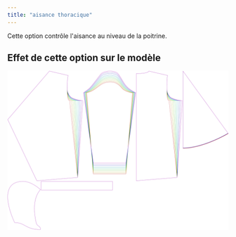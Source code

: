 ```yaml
---
title: "aisance thoracique"
---
```


Cette option contrôle l'aisance au niveau de la poitrine.

## Effet de cette option sur le modèle

![Cette image montre l'effet de cette option en superposant plusieurs variantes qui ont une valeur différente pour cette option](yuri_chestease_sample.svg "Effet de cette option sur le modèle")

